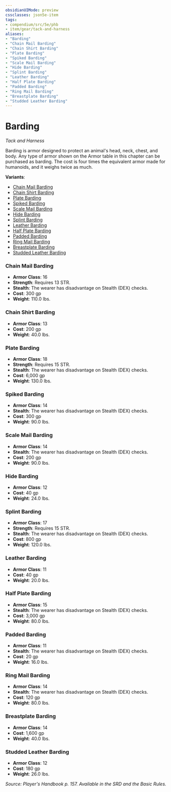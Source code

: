 ```yaml
---
obsidianUIMode: preview
cssclasses: json5e-item
tags:
- compendium/src/5e/phb
- item/gear/tack-and-harness
aliases: 
- "Barding"
- "Chain Mail Barding"
- "Chain Shirt Barding"
- "Plate Barding"
- "Spiked Barding"
- "Scale Mail Barding"
- "Hide Barding"
- "Splint Barding"
- "Leather Barding"
- "Half Plate Barding"
- "Padded Barding"
- "Ring Mail Barding"
- "Breastplate Barding"
- "Studded Leather Barding"
---
```

# Barding
*Tack and Harness*  


Barding is armor designed to protect an animal's head, neck, chest, and body. Any type of armor shown on the Armor table in this chapter can be purchased as barding. The cost is four times the equivalent armor made for humanoids, and it weighs twice as much.

**Variants**:
- [Chain Mail Barding](#Chain%20Mail%20Barding)
- [Chain Shirt Barding](#Chain%20Shirt%20Barding)
- [Plate Barding](#Plate%20Barding)
- [Spiked Barding](#Spiked%20Barding)
- [Scale Mail Barding](#Scale%20Mail%20Barding)
- [Hide Barding](#Hide%20Barding)
- [Splint Barding](#Splint%20Barding)
- [Leather Barding](#Leather%20Barding)
- [Half Plate Barding](#Half%20Plate%20Barding)
- [Padded Barding](#Padded%20Barding)
- [Ring Mail Barding](#Ring%20Mail%20Barding)
- [Breastplate Barding](#Breastplate%20Barding)
- [Studded Leather Barding](#Studded%20Leather%20Barding)

### Chain Mail Barding

- **Armor Class**: 16
- **Strength**: Requires 13 STR.
- **Stealth**: The wearer has disadvantage on Stealth (DEX) checks.
- **Cost**: 300 gp
- **Weight**: 110.0 lbs.

### Chain Shirt Barding

- **Armor Class**: 13
- **Cost**: 200 gp
- **Weight**: 40.0 lbs.

### Plate Barding

- **Armor Class**: 18
- **Strength**: Requires 15 STR.
- **Stealth**: The wearer has disadvantage on Stealth (DEX) checks.
- **Cost**: 6,000 gp
- **Weight**: 130.0 lbs.

### Spiked Barding

- **Armor Class**: 14
- **Stealth**: The wearer has disadvantage on Stealth (DEX) checks.
- **Cost**: 300 gp
- **Weight**: 90.0 lbs.

### Scale Mail Barding

- **Armor Class**: 14
- **Stealth**: The wearer has disadvantage on Stealth (DEX) checks.
- **Cost**: 200 gp
- **Weight**: 90.0 lbs.

### Hide Barding

- **Armor Class**: 12
- **Cost**: 40 gp
- **Weight**: 24.0 lbs.

### Splint Barding

- **Armor Class**: 17
- **Strength**: Requires 15 STR.
- **Stealth**: The wearer has disadvantage on Stealth (DEX) checks.
- **Cost**: 800 gp
- **Weight**: 120.0 lbs.

### Leather Barding

- **Armor Class**: 11
- **Cost**: 40 gp
- **Weight**: 20.0 lbs.

### Half Plate Barding

- **Armor Class**: 15
- **Stealth**: The wearer has disadvantage on Stealth (DEX) checks.
- **Cost**: 3,000 gp
- **Weight**: 80.0 lbs.

### Padded Barding

- **Armor Class**: 11
- **Stealth**: The wearer has disadvantage on Stealth (DEX) checks.
- **Cost**: 20 gp
- **Weight**: 16.0 lbs.

### Ring Mail Barding

- **Armor Class**: 14
- **Stealth**: The wearer has disadvantage on Stealth (DEX) checks.
- **Cost**: 120 gp
- **Weight**: 80.0 lbs.

### Breastplate Barding

- **Armor Class**: 14
- **Cost**: 1,600 gp
- **Weight**: 40.0 lbs.

### Studded Leather Barding

- **Armor Class**: 12
- **Cost**: 180 gp
- **Weight**: 26.0 lbs.


*Source: Player's Handbook p. 157. Available in the SRD and the Basic Rules.*